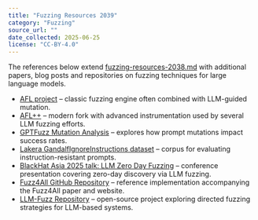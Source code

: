 ```yaml
---
title: "Fuzzing Resources 2039"
category: "Fuzzing"
source_url: ""
date_collected: 2025-06-25
license: "CC-BY-4.0"
---
```


The references below extend [fuzzing-resources-2038.md](fuzzing-resources-2038.md) with additional papers, blog posts and repositories on fuzzing techniques for large language models.

- [AFL project](https://github.com/google/AFL) – classic fuzzing engine often combined with LLM-guided mutation.
- [AFL++](https://github.com/AFLplusplus/AFLplusplus) – modern fork with advanced instrumentation used by several LLM fuzzing efforts.
- [GPTFuzz Mutation Analysis](https://github.com/sherdencooper/GPTFuzz.B.MutationAnalysisToinvestigatewhyPROMPTFUZZimprovesperformancewithinitialseeds) – explores how prompt mutations impact success rates.
- [Lakera GandalfIgnoreInstructions dataset](https://huggingface.co/datasets/Lakera/gandalfignoreinstructions) – corpus for evaluating instruction-resistant prompts.
- [BlackHat Asia 2025 talk: LLM Zero Day Fuzzing](https://www.blackhat.com/asia-25/briefings/schedule/index.html#llm-zero-day-fuzzing-102) – conference presentation covering zero-day discovery via LLM fuzzing.
- [Fuzz4All GitHub Repository](https://github.com/fuzz4all/fuzz4all) – reference implementation accompanying the Fuzz4All paper and website.
- [LLM-Fuzz Repository](https://github.com/Block-RS/LLM-Fuzz) – open-source project exploring directed fuzzing strategies for LLM-based systems.
